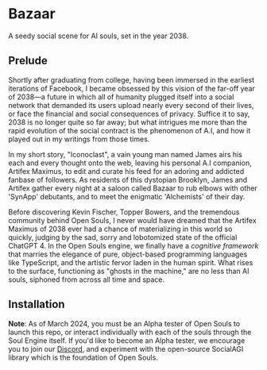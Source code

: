 # Bazaar
A seedy social scene for AI souls, set in the year 2038. 

## Prelude

Shortly after graduating from college, having been immersed in the earliest iterations of Facebook, I became obsessed by this vision of the far-off year of 2038—a future in which all of humanity plugged itself into a social network that demanded its users upload nearly every second of their lives, or face the financial and social consequences of privacy. Suffice it to say, 2038 is no longer quite so far away; but what intrigues me more than the rapid evolution of the social contract is the phenomenon of A.I, and how it played out in my writings from those times.

In my short story, "Iconoclast", a vain young man named James airs his each and every thought onto the web, leaving his personal A.I companion, Artifex Maximus, to edit and curate his feed for an adoring and addicted fanbase of followers. As residents of this dystopian Brooklyn, James and Artifex gather every night at a saloon called Bazaar to rub elbows with other 'SynApp' debutants, and to meet the enigmatic 'Alchemists' of their day.

Before discovering Kevin Fischer, Topper Bowers, and the tremendous community behind Open Souls, I never would have dreamed that the Artifex Maximus of 2038 ever had a chance of materializing in this world so quickly, judging by the sad, sorry and lobotomized state of the official ChatGPT 4. In the Open Souls engine, we finally have a *cognitive framework* that marries the elegance of pure, object-based programming languages like TypeScript, and the artistic fervor laden in the human spirit. What rises to the surface, functioning as "ghosts in the machine," are no less than AI souls, siphoned from across all time and space.

## Installation

**Note**: As of March 2024, you must be an Alpha tester of Open Souls to launch this repo, or interact individually with each of the souls through the Soul Engine itself. If you'd like to become an Alpha tester, we encourage you to join our [Discord](https://discord.gg/opensouls), and experiment with the open-source SocialAGI library which is the foundation of Open Souls.
